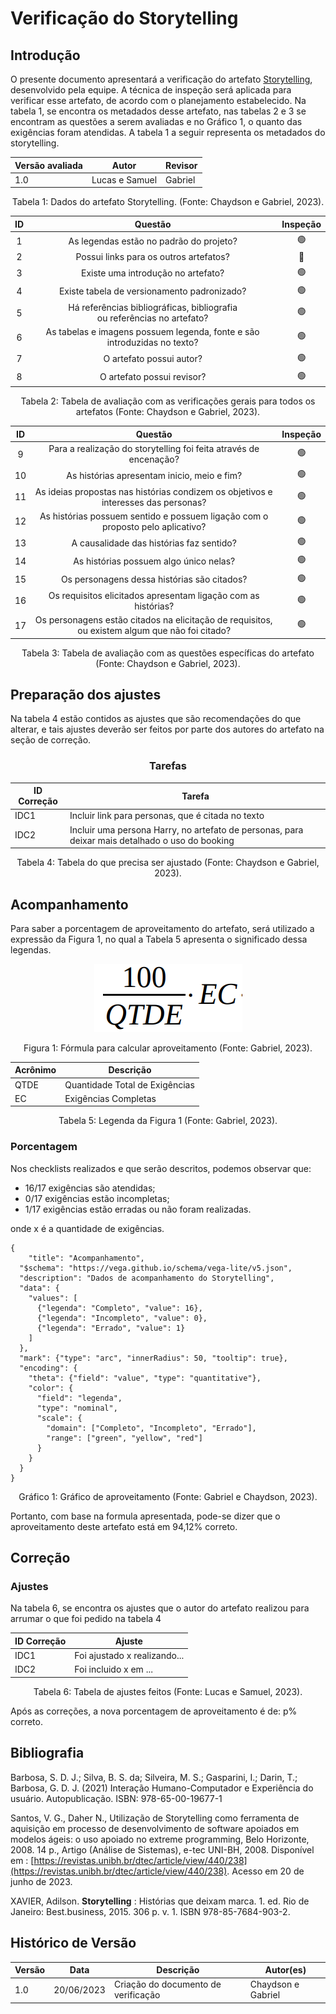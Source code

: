 # Verificação do Storytelling

## Introdução

O presente documento apresentará a verificação do artefato [Storytelling](../../elicitacao/storytelling.md), desenvolvido pela equipe. A técnica de inspeção será aplicada para verificar esse artefato, de acordo com o planejamento estabelecido. Na tabela 1, se encontra os metadados desse artefato, nas tabelas 2 e 3 se encontram as questões a serem avaliadas e no Gráfico 1, o quanto das exigências foram atendidas.
A tabela 1 a seguir representa os metadados do storytelling.

<center>

| Versão avaliada | Autor          | Revisor |
| ---------------- | -------------- | ------- |
| 1.0              | Lucas e Samuel | Gabriel |

</center>

<div style="text-align: center">
<p> Tabela 1: Dados do artefato Storytelling. (Fonte: Chaydson e Gabriel, 2023). </p>
</div>

| ID |                                   Questão                                   | Inspeção |
| :-: | :---------------------------------------------------------------------------: | :--------: |
| 1 |                   As legendas estão no padrão do projeto?                   |     🟢     |
| 2 |                    Possui links para os outros artefatos?                    |     🔴     |
| 3 |                     Existe uma introdução no artefato?                     |     🟢     |
| 4 |                  Existe tabela de versionamento padronizado?                  |     🟢     |
| 5 | Há referências bibliográficas, bibliografia ou referências no artefato? |     🟢     |
| 6 |   As tabelas e imagens possuem legenda, fonte e são introduzidas no texto?   |     🟢     |
| 7 |                           O artefato possui autor?                           |     🟢     |
| 8 |                          O artefato possui revisor?                          |     🟢     |

<div style="text-align: center">
<p> Tabela 2: Tabela de avaliação com as verificações gerais para todos os artefatos (Fonte: Chaydson e Gabriel, 2023). </p>
</div>

| ID |                                              Questão                                              | Inspeção |
| :-: | :-------------------------------------------------------------------------------------------------: | :--------: |
| 9 |               Para a realização do storytelling foi feita através de encenação?               |     🟢     |
| 10 |                            As histórias apresentam inicio, meio e fim?                            |     🟢     |
| 11 |         As ideias propostas nas histórias condizem os objetivos e interesses das personas?         |     🟢     |
| 12 |          As histórias possuem sentido e possuem ligação com o proposto pelo aplicativo?          |     🟢     |
| 13 |                              A causalidade das histórias faz sentido?                              |     🟢     |
| 14 |                              As histórias possuem algo único nelas?                              |     🟢     |
| 15 |                            Os personagens dessa histórias são citados?                            |     🟢     |
| 16 |                  Os requisitos elicitados apresentam ligação com as histórias?                  |     🟢     |
| 17 | Os personagens estão citados na elicitação de requisitos, ou existem algum que não foi citado? |     🟢     |

<div style="text-align: center">
<p> Tabela 3: Tabela de avaliação com as questões específicas do artefato (Fonte: Chaydson e Gabriel, 2023). </p>
</div>

## Preparação dos ajustes

Na tabela 4 estão contidos as ajustes que são recomendações do que alterar, e tais ajustes deverão ser feitos por parte dos autores do artefato na seção de correção.

<center>

### Tarefas

| ID Correção | Tarefa                                                                                          |
| ------------- | ----------------------------------------------------------------------------------------------- |
| IDC1          | Incluir link para personas, que é citada no texto                                              |
| IDC2          | Incluir uma persona Harry, no artefato de personas, para deixar mais detalhado o uso do booking |

<div style="text-align: center">
<p> Tabela 4: Tabela do que precisa ser ajustado (Fonte: Chaydson e Gabriel, 2023). </p>
</div>

</center>

## Acompanhamento

Para saber a porcentagem de aproveitamento do artefato, será utilizado a expressão da Figura 1, no qual a Tabela 5 apresenta o significado dessa legendas.

<div style="text-align: center">
<img src="../../../images/formulaCalculoAproveitamento.png"  alt="legenda da fórmula da figura 1"/>

<p> Figura 1: Fórmula para calcular aproveitamento (Fonte: Gabriel, 2023). </p>
</div>

<center>

| Acrônimo | Descrição                     |
| --------- | ------------------------------- |
| QTDE      | Quantidade Total de Exigências |
| EC        | Exigências Completas           |

<div style="text-align: center">
<p> Tabela 5: Legenda da Figura 1 (Fonte: Gabriel, 2023). </p>
</div>

</center>

### Porcentagem

Nos checklists realizados e que serão descritos, podemos observar que:

- 16/17 exigências são atendidas;
- 0/17 exigências estão incompletas;
- 1/17 exigências estão erradas ou não foram realizadas.

onde x é a quantidade de exigências.

```vegalite
{
    "title": "Acompanhamento",
  "$schema": "https://vega.github.io/schema/vega-lite/v5.json",
  "description": "Dados de acompanhamento do Storytelling",
  "data": {
    "values": [
      {"legenda": "Completo", "value": 16},
      {"legenda": "Incompleto", "value": 0},
      {"legenda": "Errado", "value": 1}
    ]
  },
  "mark": {"type": "arc", "innerRadius": 50, "tooltip": true},
  "encoding": {
    "theta": {"field": "value", "type": "quantitative"},
    "color": {
      "field": "legenda",
      "type": "nominal",
      "scale": {
        "domain": ["Completo", "Incompleto", "Errado"],
        "range": ["green", "yellow", "red"]
      }
    }
  }
}
```

<div style="text-align: center">
<p> Gráfico 1: Gráfico de aproveitamento (Fonte: Gabriel e Chaydson, 2023). </p>
</div>

Portanto, com base na formula apresentada, pode-se dizer que o aproveitamento deste artefato está em 94,12% correto.

## Correção

### Ajustes

Na tabela 6, se encontra os ajustes que o autor do artefato realizou para arrumar o que foi pedido na tabela 4

| ID Correção | Ajuste                       |
| ------------- | ---------------------------- |
| IDC1          | Foi ajustado x realizando... |
| IDC2          | Foi incluido x em ...        |

<div style="text-align: center">
<p> Tabela 6: Tabela de ajustes feitos (Fonte: Lucas e Samuel, 2023). </p>
</div>

</center>

Após as correções, a nova porcentagem de aproveitamento é de: p% correto.

## Bibliografia

Barbosa, S. D. J.; Silva, B. S. da; Silveira, M. S.; Gasparini, I.; Darin, T.; Barbosa, G. D. J. (2021)
Interação Humano-Computador e Experiência do usuário. Autopublicação. ISBN: 978-65-00-19677-1

Santos, V. G., Daher N., Utilização de Storytelling como ferramenta de aquisição em processo de desenvolvimento de software apoiados em modelos ágeis: o uso apoiado no extreme programming, Belo Horizonte, 2008. 14 p., Artigo (Análise de Sistemas), e-tec UNI-BH, 2008. Disponível em : [https://revistas.unibh.br/dtec/article/view/440/238](https://revistas.unibh.br/dtec/article/view/440/238). Acesso em 20 de junho de 2023.

XAVIER, Adilson.  **Storytelling** : Histórias que deixam marca. 1. ed. Rio de Janeiro: Best.business, 2015. 306 p. v. 1. ISBN 978-85-7684-903-2.

## Histórico de Versão

| Versão | Data       | Descrição                             | Autor(es)          |
| ------- | ---------- | --------------------------------------- | ------------------ |
| 1.0     | 20/06/2023 | Criação do documento de verificação | Chaydson e Gabriel |

‌
